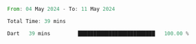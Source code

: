 <!--START_SECTION:waka-->

```rust
From: 04 May 2024 - To: 11 May 2024

Total Time: 39 mins

Dart   39 mins         █████████████████████████   100.00 %
```

<!--END_SECTION:waka-->
